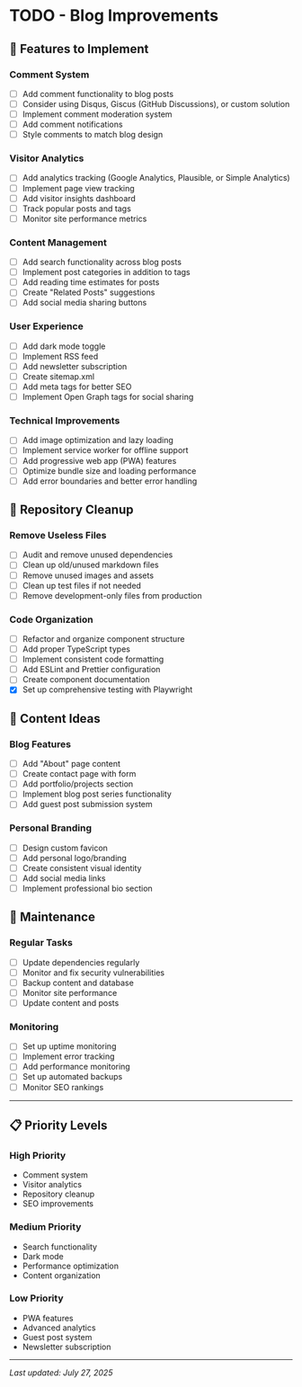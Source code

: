 # TODO - Blog Improvements

## 🚀 **Features to Implement**

### **Comment System**
- [ ] Add comment functionality to blog posts
- [ ] Consider using Disqus, Giscus (GitHub Discussions), or custom solution
- [ ] Implement comment moderation system
- [ ] Add comment notifications
- [ ] Style comments to match blog design

### **Visitor Analytics**
- [ ] Add analytics tracking (Google Analytics, Plausible, or Simple Analytics)
- [ ] Implement page view tracking
- [ ] Add visitor insights dashboard
- [ ] Track popular posts and tags
- [ ] Monitor site performance metrics

### **Content Management**
- [ ] Add search functionality across blog posts
- [ ] Implement post categories in addition to tags
- [ ] Add reading time estimates for posts
- [ ] Create "Related Posts" suggestions
- [ ] Add social media sharing buttons

### **User Experience**
- [ ] Add dark mode toggle
- [ ] Implement RSS feed
- [ ] Add newsletter subscription
- [ ] Create sitemap.xml
- [ ] Add meta tags for better SEO
- [ ] Implement Open Graph tags for social sharing

### **Technical Improvements**
- [ ] Add image optimization and lazy loading
- [ ] Implement service worker for offline support
- [ ] Add progressive web app (PWA) features
- [ ] Optimize bundle size and loading performance
- [ ] Add error boundaries and better error handling

## 🧹 **Repository Cleanup**

### **Remove Useless Files**
- [ ] Audit and remove unused dependencies
- [ ] Clean up old/unused markdown files
- [ ] Remove unused images and assets
- [ ] Clean up test files if not needed
- [ ] Remove development-only files from production

### **Code Organization**
- [ ] Refactor and organize component structure
- [ ] Add proper TypeScript types
- [ ] Implement consistent code formatting
- [ ] Add ESLint and Prettier configuration
- [ ] Create component documentation
- [x] Set up comprehensive testing with Playwright

## 📝 **Content Ideas**

### **Blog Features**
- [ ] Add "About" page content
- [ ] Create contact page with form
- [ ] Add portfolio/projects section
- [ ] Implement blog post series functionality
- [ ] Add guest post submission system

### **Personal Branding**
- [ ] Design custom favicon
- [ ] Add personal logo/branding
- [ ] Create consistent visual identity
- [ ] Add social media links
- [ ] Implement professional bio section

## 🔧 **Maintenance**

### **Regular Tasks**
- [ ] Update dependencies regularly
- [ ] Monitor and fix security vulnerabilities
- [ ] Backup content and database
- [ ] Monitor site performance
- [ ] Update content and posts

### **Monitoring**
- [ ] Set up uptime monitoring
- [ ] Implement error tracking
- [ ] Add performance monitoring
- [ ] Set up automated backups
- [ ] Monitor SEO rankings

---

## 📋 **Priority Levels**

### **High Priority**
- Comment system
- Visitor analytics
- Repository cleanup
- SEO improvements

### **Medium Priority**
- Search functionality
- Dark mode
- Performance optimization
- Content organization

### **Low Priority**
- PWA features
- Advanced analytics
- Guest post system
- Newsletter subscription

---

*Last updated: July 27, 2025* 